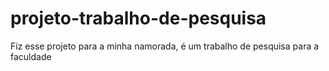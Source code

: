 # projeto-trabalho-de-pesquisa
 Fiz esse projeto para a minha namorada, é um trabalho de pesquisa para a faculdade
